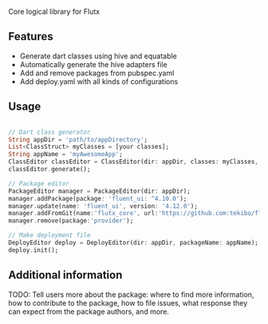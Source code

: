 Core logical library for Flutx

## Features

- Generate dart classes using hive and equatable
- Automatically generate the hive adapters file
- Add and remove packages from pubspec.yaml
- Add deploy.yaml with all kinds of configurations

## Usage

```dart

// Dart class generator
String appDir = 'path/to/appDirectory';
List<ClassStruct> myClasses = [your classes];
String appName = 'myAwesomeApp';
ClassEditor classEditor = ClassEditor(dir: appDir, classes: myClasses, packageName: appName);
classEditor.generate();

// Package editor
PackageEditor manager = PackageEditor(dir: appDir);
manager.addPackage(package: 'fluent_ui: ^4.10.0');
manager.update(name: 'fluent_ui', version: '4.12.0');
manager.addFromGit(name:'flutx_core', url:'https://github.com:tekibo/flutx_core.git');
manager.remove(package:'provider');

// Make deployment file
DeployEditor deploy = DeployEditor(dir: appDir, packageName: appName);
deploy.init();
```

## Additional information

TODO: Tell users more about the package: where to find more information, how to
contribute to the package, how to file issues, what response they can expect
from the package authors, and more.
